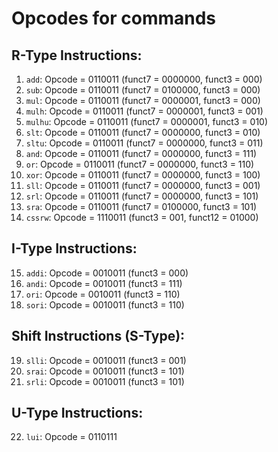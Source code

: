 # Opcodes for commands

## R-Type Instructions:

1. `add`: Opcode = 0110011 (funct7 = 0000000, funct3 = 000)
2. `sub`: Opcode = 0110011 (funct7 = 0100000, funct3 = 000)
3. `mul`: Opcode = 0110011 (funct7 = 0000001, funct3 = 000)
4. `mulh`: Opcode = 0110011 (funct7 = 0000001, funct3 = 001)
5. `mulhu`: Opcode = 0110011 (funct7 = 0000001, funct3 = 010)
6. `slt`: Opcode = 0110011 (funct7 = 0000000, funct3 = 010)
7. `sltu`: Opcode = 0110011 (funct7 = 0000000, funct3 = 011)
8. `and`: Opcode = 0110011 (funct7 = 0000000, funct3 = 111)
9. `or`: Opcode = 0110011 (funct7 = 0000000, funct3 = 110)
10. `xor`: Opcode = 0110011 (funct7 = 0000000, funct3 = 100)
11. `sll`: Opcode = 0110011 (funct7 = 0000000, funct3 = 001)
12. `srl`: Opcode = 0110011 (funct7 = 0000000, funct3 = 101)
13. `sra`: Opcode = 0110011 (funct7 = 0100000, funct3 = 101)
14. `cssrw`: Opcode = 1110011 (funct3 = 001, funct12 = 01000)

## I-Type Instructions: 

15. `addi`: Opcode = 0010011 (funct3 = 000)
16. `andi`: Opcode = 0010011 (funct3 = 111)
17. `ori`: Opcode = 0010011 (funct3 = 110)
18. `sori`: Opcode = 0010011 (funct3 = 110)

## Shift Instructions (S-Type): 

19. `slli`: Opcode = 0010011 (funct3 = 001)
20. `srai`: Opcode = 0010011 (funct3 = 101)
21. `srli`: Opcode = 0010011 (funct3 = 101)

## U-Type Instructions: 

22. `lui`: Opcode = 0110111
